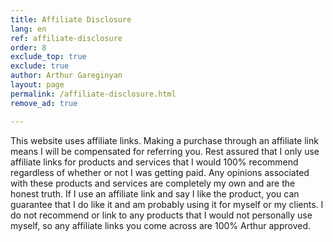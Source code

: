 ```yaml
---
title: Affiliate Disclosure
lang: en
ref: affiliate-disclosure
order: 8
exclude_top: true
exclude: true
author: Arthur Gareginyan
layout: page
permalink: /affiliate-disclosure.html
remove_ad: true

---
```


This website uses affiliate links. Making a purchase through an affiliate link means I will be compensated for referring you. Rest assured that I only use affiliate links for products and services that I would 100% recommend regardless of whether or not I was getting paid. Any opinions associated with these products and services are completely my own and are the honest truth. If I use an affiliate link and say I like the product, you can guarantee that I do like it and am probably using it for myself or my clients. I do not recommend or link to any products that I would not personally use myself, so any affiliate links you come across are 100% Arthur approved.

